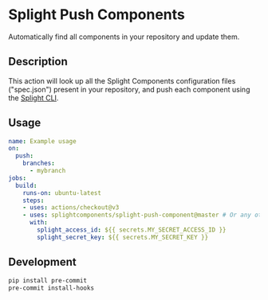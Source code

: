 # Splight Push Components

Automatically find all components in your repository and update them.

## Description

This action will look up all the Splight Components configuration files ("spec.json") present in your repository, and push each component using the [Splight CLI](https://pypi.org/project/splight-cli/).

## Usage

```yml
name: Example usage
on:
  push:
    branches:
      - mybranch
jobs:
  build:
    runs-on: ubuntu-latest
    steps:
    - uses: actions/checkout@v3
    - uses: splightcomponents/splight-push-component@master # Or any other branch/tag
      with:
        splight_access_id: ${{ secrets.MY_SECRET_ACCESS_ID }}
        splight_secret_key: ${{ secrets.MY_SECRET_KEY }}
```

## Development
```bash
pip install pre-commit
pre-commit install-hooks
```

